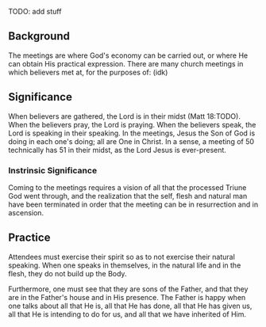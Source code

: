 TODO: add stuff

##  Background

The meetings are where God's economy can be carried out, or where He can obtain His practical expression. There are many church meetings in which believers met at, for the purposes of: (idk)

## Significance

When believers are gathered, the Lord is in their midst (Matt 18:TODO). When the believers pray, the Lord is praying. When the believers speak, the Lord is speaking in their speaking. In the meetings, Jesus the Son of God is doing in each one's doing; all are One in Christ. In a sense, a meeting of 50 technically has 51 in their midst, as the Lord Jesus is ever-present.

### Instrinsic Significance

Coming to the meetings requires a vision of all that the processed Triune God went through, and the realization that the self, flesh and natural man have been terminated in order that the meeting can be in resurrection and in ascension.

## Practice

Attendees must exercise their spirit so as to not exercise their natural speaking. When one speaks in themselves, in the natural life and in the flesh, they do not build up the Body. 

Furthermore, one must see that they are sons of the Father, and that they are in the Father's house and in His presence. The Father is happy when one talks about all that He is, all that He has done, all that He has given us, all that He is intending to do for us, and all that we have inherited of Him.
